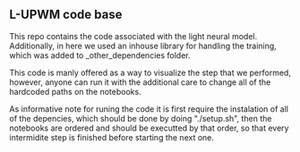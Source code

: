 ## L-UPWM code base

This repo contains the code associated with the light neural model. Additionally, in here we used an inhouse library for handling the training, which was added to _other_dependencies folder.

This code is manly offered as a way to visualize the step that we performed, however, anyone can run it with the additional care to change all of the hardcoded paths on the notebooks.

As informative note for runing the code it is first require the instalation of all of the depencies, which should be done by doing "./setup.sh", then the notebooks are ordered and should be executted by that order, so that every intermidite step is finished before starting the next one. 